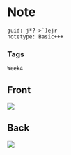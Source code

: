 # Note
```
guid: j*?->`)ejr
notetype: Basic+++
```

### Tags
```
Week4
```

## Front
<img src="paste-9e62e952adc668c76c6467efbad1fd4bc6809abd.jpg">

## Back
<img src="paste-c2706ea28f76449ae43b25fef8db3cb1656b6dda.jpg">
